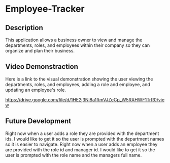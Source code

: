 # Employee-Tracker

## Description

This application allows a business owner to view and manage the departments, roles, and employees within their company so they can organize and plan their business.

## Video Demonstraction

Here is a link to the visual demonstration showing the user viewing the departments, roles, and employees, adding a role and employee, and updating an employee's role.

https://drive.google.com/file/d/1HE2j3Nl8a1ftmVJZeCp_W5RAHWF1TrR0/view

## Future Development

Right now when a user adds a role they are provided with the department ids. I would like to get it so the user is prompted with the department names so it is easier to navigate.
Right now when a user adds an employee they are provided with the role id and manager id. I would like to get it so the user is prompted with the role name and the managers full name.
